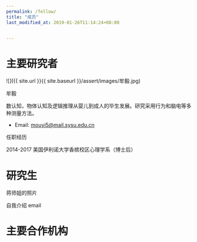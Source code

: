 ```yaml
---
permalink: /fellow/
title: "成员"
last_modified_at: 2019-01-26T11:14:24+08:00


---
```


# 主要研究者

![]({{ site.url }}{{ site.baseurl }}/assert/images/牟毅.jpg)

牟毅

数认知，物体认知及逻辑推理从婴儿到成人的毕生发展。研究采用行为和脑电等多种测量方法。

- Email: mouyi5@mail.sysu.edu.cn

任职经历

2014-2017 美国伊利诺大学香槟校区心理学系（博士后）

# 研究生

蒋师姐的照片

自我介绍
email

# 主要合作机构

